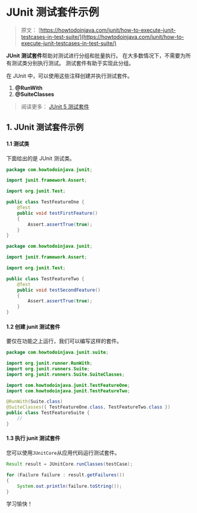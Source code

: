 # JUnit 测试套件示例

> 原文： [https://howtodoinjava.com/junit/how-to-execute-junit-testcases-in-test-suite/](https://howtodoinjava.com/junit/how-to-execute-junit-testcases-in-test-suite/)

**JUnit 测试套件**帮助对测试进行分组和批量执行。 在大多数情况下，不需要为所有测试类分别执行测试。 测试套件有助于实现此分组。

在 JUnit 中，可以使用这些注释创建并执行测试套件。

1.  **@RunWith**
2.  **@SuiteClasses**

> 阅读更多： [JUnit 5 测试套件](https://howtodoinjava.com/junit5/junit5-test-suites-examples/)

## 1\. JUnit 测试套件示例

#### 1.1 测试类

下面给出的是 JUnit 测试类。

```java
package com.howtodoinjava.junit;

import junit.framework.Assert;

import org.junit.Test;

public class TestFeatureOne {
	@Test
	public void testFirstFeature()
	{
		Assert.assertTrue(true);
	}
}

```

```java
package com.howtodoinjava.junit;

import junit.framework.Assert;

import org.junit.Test;

public class TestFeatureTwo {
	@Test
	public void testSecondFeature()
	{
		Assert.assertTrue(true);
	}
}

```

#### 1.2 创建 junit 测试套件

要仅在功能之上运行，我们可以编写这样的套件。

```java
package com.howtodoinjava.junit.suite;

import org.junit.runner.RunWith;
import org.junit.runners.Suite;
import org.junit.runners.Suite.SuiteClasses;

import com.howtodoinjava.junit.TestFeatureOne;
import com.howtodoinjava.junit.TestFeatureTwo;

@RunWith(Suite.class)
@SuiteClasses({ TestFeatureOne.class, TestFeatureTwo.class })
public class TestFeatureSuite {
	//
}

```

#### 1.3 执行 junit 测试套件

您可以使用`JUnitCore`从应用代码运行测试套件。

```java
Result result = JUnitCore.runClasses(testCase);

for (Failure failure : result.getFailures())
{
    System.out.println(failure.toString());
}

```

学习愉快！